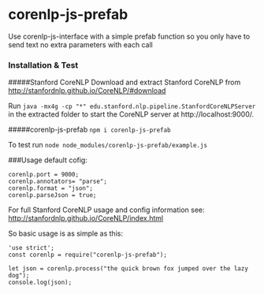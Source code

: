 # corenlp-js-prefab
Use corenlp-js-interface with a simple prefab function so you only have to send text no extra parameters with each call


### Installation & Test
#####Stanford CoreNLP
Download and extract Stanford CoreNLP from http://stanfordnlp.github.io/CoreNLP/#download

Run `java -mx4g -cp "*" edu.stanford.nlp.pipeline.StanfordCoreNLPServer` in the extracted folder to start the CoreNLP server at http://localhost:9000/.

#####corenlp-js-prefab
`npm i corenlp-js-prefab`

To test run `node node_modules/corenlp-js-prefab/example.js`

###Usage 
default cofig:
```
corenlp.port = 9000;
corenlp.annotators= "parse";
corenlp.format = "json";
corenlp.parseJson = true;
```
For full Stanford CoreNLP usage and config information see: http://stanfordnlp.github.io/CoreNLP/index.html

So basic usage is as simple as this:

```
'use strict';
const corenlp = require("corenlp-js-prefab");

let json = corenlp.process("the quick brown fox jumped over the lazy dog");
console.log(json);
```
